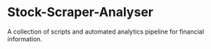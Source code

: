 # Stock-Scraper-Analyser
A collection of scripts and automated analytics pipeline for financial information. 
